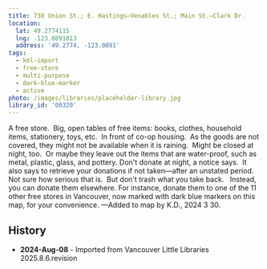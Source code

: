 ```yaml
---
title: 730 Union St.; E. Hastings—Venables St.; Main St.—Clark Dr.
location:
  lat: 49.2774115
  lng: -123.0891013
  address: '49.2774, -123.0891'
tags:
  - kml-import
  - free-store
  - multi-purpose
  - dark-blue-marker
  - active
photo: /images/libraries/placeholder-library.jpg
library_id: '00320'
---
```

A free store.  Big, open tables of free items: books, clothes, household items, stationery, toys, etc.  
In front of co-op housing.  
As the goods are not covered, they might not be available when it is raining.  Might be closed at night, too.  Or maybe they leave out the items that are water-proof, such as metal, plastic, glass, and pottery.
Don't donate at night, a notice says.  
It also says to retrieve your donations if not taken—after an unstated period.  
Not sure how serious that is.  
But don't trash what you take back.  
Instead, you can donate them elsewhere.
For instance, donate them to one of the 11 other free stores in Vancouver, now marked with dark blue markers on this map, for your convenience.
—Added to map by K.D., 2024 3 30.

## History
- **2024-Aug-08** - Imported from Vancouver Little Libraries 2025.8.6.revision
